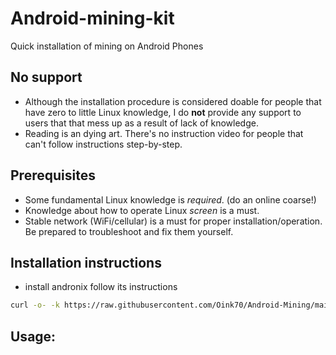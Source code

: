 # Android-mining-kit
Quick installation of mining on Android Phones

## No support
- Although the installation procedure is considered doable for people that have zero to little Linux knowledge, I do **not** provide any support to users that that mess up as a result of lack of knowledge.
- Reading is an dying art. There's no instruction video for people that can't follow instructions step-by-step.

## Prerequisites
- Some fundamental Linux knowledge is *required*. (do an online coarse!)
- Knowledge about how to operate Linux *screen* is a must.
- Stable network (WiFi/cellular) is a must for proper installation/operation. Be prepared to troubleshoot and fix them yourself.

## Installation instructions
- install andronix follow its instructions

```bash
curl -o- -k https://raw.githubusercontent.com/Oink70/Android-Mining/main/install.sh | bash
```

## Usage:
